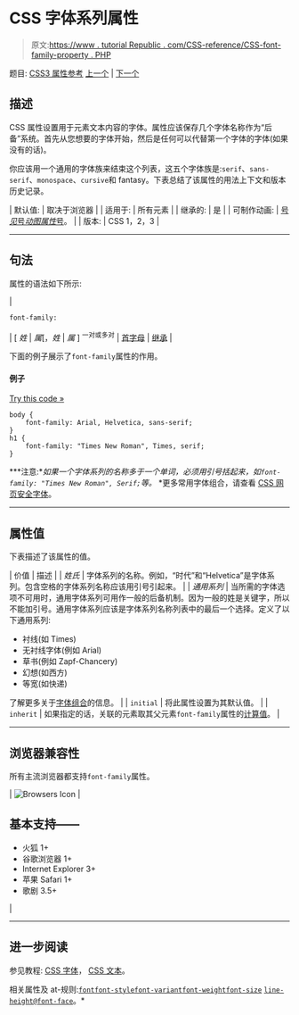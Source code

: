 # CSS 字体系列属性

> 原文:[https://www . tutorial Republic . com/CSS-reference/CSS-font-family-property . PHP](https://www.tutorialrepublic.com/css-reference/css-font-family-property.php)

题目: [CSS3 属性参考](css3-properties.php) [上一个](css-font-property.php) | [下一个](css-font-size-property.php)

## 描述

CSS 属性设置用于元素文本内容的字体。属性应该保存几个字体名称作为“后备”系统。首先从您想要的字体开始，然后是任何可以代替第一个字体的字体(如果没有的话)。

你应该用一个通用的字体族来结束这个列表，这五个字体族是:`serif`、`sans-serif`、`monospace`、`cursive`和 fantasy。下表总结了该属性的用法上下文和版本历史记录。

| 默认值: | 取决于浏览器 |
| 适用于: | 所有元素 |
| 继承的: | 是 |
| 可制作动画: | [号*见*号*动图属性*号](css-animatable-properties.php)。 |
| 版本: | CSS 1，2，3 |

* * *

## 句法

属性的语法如下所示:

| 

```
font-family: 
```

 | [ *姓* &#124; *属*[，*姓* &#124; *属* ] <sup>一对或多对</sup> &#124; [首字母](../definitions.php#initial) &#124; [继承](../definitions.php#inherit) |

下面的例子展示了`font-family`属性的作用。

#### 例子

[Try this code »](../codelab.php?topic=css&file=font-family-property "Try this code using online Editor")

```
body {
    font-family: Arial, Helvetica, sans-serif;
}
h1 {
    font-family: "Times New Roman", Times, serif;
}
```

 ***注意:**如果一个字体系列的名称多于一个单词，必须用引号括起来，如`font-family: "Times New Roman", Serif;`等。*  *更多常用字体组合，请查看 [CSS 网页安全字体](../css-reference/css-web-safe-fonts.php)。

* * *

## 属性值

下表描述了该属性的值。

| 价值 | 描述 |
| *姓氏* | 字体系列的名称。例如，“时代”和“Helvetica”是字体系列。包含空格的字体系列名称应该用引号引起来。 |
| *通用系列* | 当所需的字体选项不可用时，通用字体系列可用作一般的后备机制。因为一般的姓是关键字，所以不能加引号。通用字体系列应该是字体系列名称列表中的最后一个选择。定义了以下通用系列:

*   衬线(如 Times)
*   无衬线字体(例如 Arial)
*   草书(例如 Zapf-Chancery)
*   幻想(如西方)
*   等宽(如快递)

了解更多关于[字体组合](../css-reference/css-web-safe-fonts.php)的信息。 |
| `initial` | 将此属性设置为其默认值。 |
| `inherit` | 如果指定的话，关联的元素取其父元素`font-family`属性的[计算值](../definitions.php#computed-value)。 |

* * *

## 浏览器兼容性

所有主流浏览器都支持`font-family`属性。

| ![Browsers Icon](../Images/e9331123c77668c1832e541c2fca1002.png) | 

## 基本支持——

*   火狐 1+
*   谷歌浏览器 1+
*   Internet Explorer 3+
*   苹果 Safari 1+
*   歌剧 3.5+

 |

* * *

## 进一步阅读

参见教程: [CSS 字体](../css-tutorial/css-fonts.php)， [CSS 文本](../css-tutorial/css-text.php)。

相关属性及 at-规则:[`font`](css-font-property.php)[`font-style`](css-font-style-property.php)[`font-variant`](css-font-variant-property.php)[`font-weight`](css-font-weight-property.php)[`font-size`](css-font-size-property.php)
[`line-height`](css-line-height-property.php)[`@font-face`](css-font-face-rule.php)。*